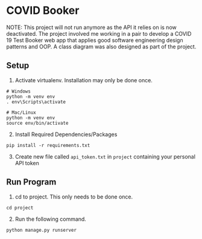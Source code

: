 # COVID Booker

NOTE: This project will not run anymore as the API it relies on is now deactivated. The project involved me working in a pair to develop a COVID 19 Test Booker web app that applies good software engineering design patterns and OOP. A class diagram was also designed as part of the project.

## Setup
1. Activate virtualenv. Installation may only be done once.
```
# Windows
python -m venv env
. env\Scripts\activate

# Mac/Linux
python -m venv env
source env/bin/activate
```
2. Install Required Dependencies/Packages
```
pip install -r requirements.txt
```
3. Create new file called `api_token.txt` in `project` containing your personal API token 

## Run Program
1. cd to project. This only needs to be done once.
```
cd project
```
2. Run the following command.
```
python manage.py runserver
```